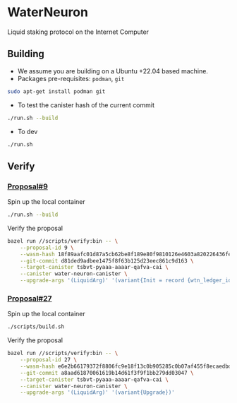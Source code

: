 # WaterNeuron
Liquid staking protocol on the Internet Computer

## Building
-   We assume you are building on a Ubuntu +22.04 based machine.
-   Packages pre-requisites: `podman`, `git`
```bash
sudo apt-get install podman git
```

-   To test the canister hash of the current commit
```bash
./run.sh --build
```

-   To dev
```bash
./run.sh
```

## Verify
### [Proposal#9](https://dashboard.internetcomputer.org/sns/jmod6-4iaaa-aaaaq-aadkq-cai/proposal/9)

Spin up the local container
```bash
./run.sh --build
```

Verify the proposal
```bash
bazel run //scripts/verify:bin -- \
    --proposal-id 9 \
    --wasm-hash 18f89aafc01d87a5cb62be8f189e80f9810126e4603a820226436fe537039510 \
    --git-commit d81ded9adbee1475f8f63b125d23eec861c9d163 \
    --target-canister tsbvt-pyaaa-aaaar-qafva-cai \
    --canister water-neuron-canister \
    --upgrade-args '(LiquidArg)' '(variant{Init = record {wtn_ledger_id=principal "jcmow-hyaaa-aaaaq-aadlq-cai"; wtn_governance_id=principal "jfnic-kaaaa-aaaaq-aadla-cai"; nicp_ledger_id=principal "buwm7-7yaaa-aaaar-qagva-cai"}})'

```

### [Proposal#27](https://dashboard.internetcomputer.org/sns/jmod6-4iaaa-aaaaq-aadkq-cai/proposal/27)

Spin up the local container
```bash
./scripts/build.sh
```

Verify the proposal
```bash
bazel run //scripts/verify:bin -- \
    --proposal-id 27 \
    --wasm-hash e6e2b66179372f8806fc9e18f13c0b905285c0b07af455f8ecaedbd621f62d83 \
    --git-commit a8aad61870061619b14d61f3f9f1bb279dd03047 \
    --target-canister tsbvt-pyaaa-aaaar-qafva-cai \
    --canister water-neuron-canister \
    --upgrade-args '(LiquidArg)' '(variant{Upgrade})'
```
